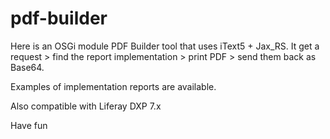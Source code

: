 # pdf-builder

Here is an OSGi module PDF Builder tool that uses iText5 + Jax_RS. It get a request > find the report implementation > print PDF > send them back as Base64. 

Examples of implementation reports are available.

Also compatible with Liferay DXP 7.x

Have fun
